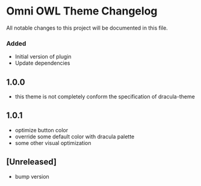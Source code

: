 <!-- Keep a Changelog guide -> https://keepachangelog.com -->

# Omni OWL Theme Changelog

All notable changes to this project will be documented in this file.

### Added

- Initial version of plugin
- Update dependencies

## 1.0.0

- this theme is not completely conform the specification of dracula-theme

## 1.0.1

- optimize button color
- override some default color with dracula palette
- some other visual optimization

## [Unreleased]

- bump version

